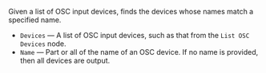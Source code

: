 Given a list of OSC input devices, finds the devices whose names match a specified name.

   - `Devices` — A list of OSC input devices, such as that from the `List OSC Devices` node.
   - `Name` — Part or all of the name of an OSC device.  If no name is provided, then all devices are output.
